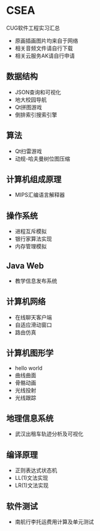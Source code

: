 # CSEA
CUG软件工程实习汇总
- 原画插画图片均来自于网络  
- 相关音频文件请自行下载  
- 相关云服务AK请自行申请
## 数据结构
- JSON查询和可视化  
- 地大校园导航  
- Qt拼图游戏  
- 倒排索引搜索引擎  
## 算法
- Qt扫雷游戏  
- 动规-哈夫曼树位图压缩
## 计算机组成原理  
- MIPS汇编语言解释器  
## 操作系统
- 进程互斥模拟  
- 银行家算法实现  
- 内存管理模拟  
## Java Web  
- 教学信息发布系统  
## 计算机网络  
- 在线聊天客户端  
- 自适应滑动窗口  
- 路由仿真  
## 计算机图形学
- hello world  
- 曲线曲面  
- 骨骼动画  
- 光线投射  
- 光线跟踪  
## 地理信息系统  
- 武汉出租车轨迹分析及可视化  
## 编译原理  
- 正则表达式状态机  
- LL(1)文法实现  
- LR(1)文法实现  
## 软件测试  
- 南航行李托运费用计算及单元测试
